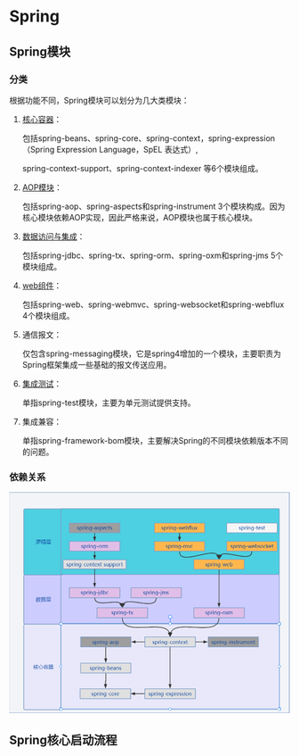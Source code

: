 # Spring

## Spring模块

### 分类

根据功能不同，Spring模块可以划分为几大类模块：

1. [核心容器](./modules/spring-core.md)：
   
   包括spring-beans、spring-core、spring-context，spring-expression（Spring Expression Language，SpEL 表达式）,
   
   spring-context-support、spring-context-indexer 等6个模块组成。
   
2. [AOP模块](./modules/spring-aop.md)：

   包括spring-aop、spring-aspects和spring-instrument 3个模块构成。因为核心模块依赖AOP实现，因此严格来说，AOP模块也属于核心模块。

3. [数据访问与集成](./modules/spring-data.md)：

   包括spring-jdbc、spring-tx、spring-orm、spring-oxm和spring-jms 5个模块组成。

4. [web组件](./modules/spring-web.md)：

   包括spring-web、spring-webmvc、spring-websocket和spring-webflux 4个模块组成。

5. 通信报文：

   仅包含spring-messaging模块，它是spring4增加的一个模块，主要职责为Spring框架集成一些基础的报文传送应用。

6. [集成测试](./modules/spring-test.md)：

   单指spring-test模块，主要为单元测试提供支持。

7. 集成兼容：

   单指spring-framework-bom模块，主要解决Spring的不同模块依赖版本不同的问题。

### 依赖关系

 ![Spring模块依赖图](./images/Spring-moduls-dependency.png)



## Spring核心启动流程

